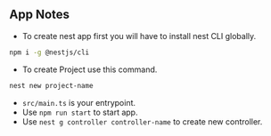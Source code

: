 ## App Notes

- To create nest app first you will have to install nest CLI globally.

```bash
npm i -g @nestjs/cli
```
- To create Project use this command.

```bash
nest new project-name
```

- `src/main.ts` is your entrypoint.
- Use `npm run start` to start app.
- Use `nest g controller controller-name` to create new controller.